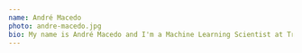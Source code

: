 ```yaml
---
name: André Macedo
photo: andre-macedo.jpg
bio: My name is André Macedo and I'm a Machine Learning Scientist at Tripadvisor, where I work on application of Machine Learning to Digital Marketing. Prior to that, I was a lecturer and researcher in Pure Maths, focusing on Number Theory and Geometry.
---
```



